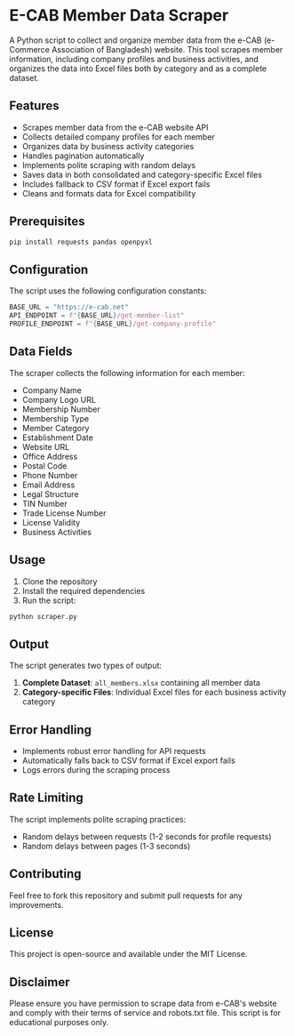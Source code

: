 # E-CAB Member Data Scraper

A Python script to collect and organize member data from the e-CAB (e-Commerce Association of Bangladesh) website. This tool scrapes member information, including company profiles and business activities, and organizes the data into Excel files both by category and as a complete dataset.

## Features

-   Scrapes member data from the e-CAB website API
-   Collects detailed company profiles for each member
-   Organizes data by business activity categories
-   Handles pagination automatically
-   Implements polite scraping with random delays
-   Saves data in both consolidated and category-specific Excel files
-   Includes fallback to CSV format if Excel export fails
-   Cleans and formats data for Excel compatibility

## Prerequisites

```python
pip install requests pandas openpyxl
```

## Configuration

The script uses the following configuration constants:

```python
BASE_URL = "https://e-cab.net"
API_ENDPOINT = f"{BASE_URL}/get-member-list"
PROFILE_ENDPOINT = f"{BASE_URL}/get-company-profile"
```

## Data Fields

The scraper collects the following information for each member:

-   Company Name
-   Company Logo URL
-   Membership Number
-   Membership Type
-   Member Category
-   Establishment Date
-   Website URL
-   Office Address
-   Postal Code
-   Phone Number
-   Email Address
-   Legal Structure
-   TIN Number
-   Trade License Number
-   License Validity
-   Business Activities

## Usage

1. Clone the repository
2. Install the required dependencies
3. Run the script:

```bash
python scraper.py
```

## Output

The script generates two types of output:

1. **Complete Dataset**: `all_members.xlsx` containing all member data
2. **Category-specific Files**: Individual Excel files for each business activity category

## Error Handling

-   Implements robust error handling for API requests
-   Automatically falls back to CSV format if Excel export fails
-   Logs errors during the scraping process

## Rate Limiting

The script implements polite scraping practices:

-   Random delays between requests (1-2 seconds for profile requests)
-   Random delays between pages (1-3 seconds)

## Contributing

Feel free to fork this repository and submit pull requests for any improvements.

## License

This project is open-source and available under the MIT License.

## Disclaimer

Please ensure you have permission to scrape data from e-CAB's website and comply with their terms of service and robots.txt file. This script is for educational purposes only.
